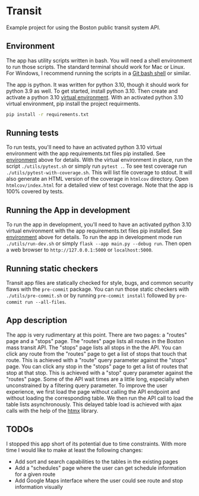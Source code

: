 # Transit

Example project for using the Boston public transit system API.

## Environment

The app has utility scripts written in bash. You will need a shell environment to run those scripts. The standard terminal should work for Mac or Linux. For Windows, I recommend running the scripts in a [Git bash shell](https://www.atlassian.com/git/tutorials/git-bash) or similar.

The app is python. It was written for python 3.10, though it should work for python 3.9 as well. To get started, install python 3.10. Then create and activate a python 3.10 [virtual environment](https://docs.python.org/3/library/venv.html). With an activated python 3.10 virtual environment, pip install the project requirments.

```bash
pip install -r requirements.txt
```

## Running tests

To run tests, you'll need to have an activated python 3.10 virtual environment with the app requirements.txt files pip installed. See [environment](#environment) above for details. With the virtual environment in place, run the script `./utils/pytest.sh` or simply run `pytest .`. To see test coverage run `./utils/pytest-with-coverage.sh`. This will list file coverage to stdout. It will also generate an HTML version of the coverage in `htmlcov` directory. Open `htmlcov/index.html` for a detailed view of test coverage. Note that the app is 100% covered by tests.

## Running the App in development

To run the app in development, you'll need to have an activated python 3.10 virtual environment with the app requirements.txt files pip installed. See [environment](#environment) above for details. To run the app in development mode run `./utils/run-dev.sh` or simply `flask --app main.py --debug run`. Then open a web browser to `http://127.0.0.1:5000` or `localhost:5000`.

## Running static checkers

Transit app files are statically checked for style, bugs, and common security flaws with the `pre-commit` package. You can run those static checkers with `./utils/pre-commit.sh` or by running `pre-commit install` followed by `pre-commit run --all-files`.

## App description

The app is very rudimentary at this point. There are two pages: a "routes" page and a "stops" page. The "routes" page lists all routes in the Boston mass transit API. The "stops" page lists all stops in the the API. You can click any route from the "routes" page to get a list of stops that touch that route. This is achieved with a "route" query parameter against the "stops" page. You can click any stop in the "stops" page to get a list of routes that stop at that stop. This is achieved with a "stop" query parameter against the "routes" page. Some of the API wait times are a little long, especially when unconstrained by a filtering query parameter. To improve the user experience, we first load the page without calling the API endpoint and without loading the corresponding table. We then run the API call to load the table lists asynchronously. This delayed table load is achieved with ajax calls with the help of the [htmx](https://htmx.org/) library.

## TODOs

I stopped this app short of its potential due to time constraints. With more time I would like to make at least the following changes:

- Add sort and search capabilities to the tables in the existing pages
- Add a "schedules" page where the user can get schedule information for a given route
- Add Google Maps interface where the user could see route and stop information visually
